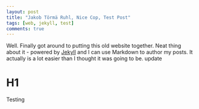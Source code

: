 ```yaml
---
layout: post
title: "Jakob Törmä Ruhl, Nice Cop, Test Post"
tags: [web, jekyll, test]
comments: true
---
```


Well. Finally got around to putting this old website together. Neat thing about it - powered by [Jekyll](http://jekyllrb.com) and I can use Markdown to author my posts. It actually is a lot easier than I thought it was going to be.
update

# H1

Testing